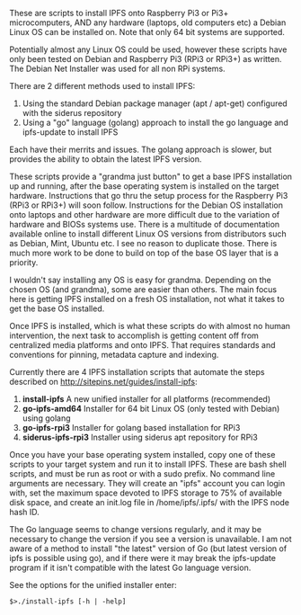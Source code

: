 These are scripts to install IPFS onto Raspberry Pi3 or Pi3+ microcomputers, AND any hardware (laptops, old computers etc) a Debian Linux OS can be installed on. Note that only 64 bit systems are supported.

Potentially almost any Linux OS could be used, however these scripts have only been tested on Debian and Raspberry Pi3 (RPi3 or RPi3+) as written. The Debian Net Installer was used for all non RPi systems.

There are 2 different methods used to install IPFS:
1. Using the standard Debian package manager (apt / apt-get) configured with the siderus repository
2. Using a "go" language (golang) approach to install the go language and ipfs-update to install IPFS

Each have their merrits and issues. The golang approach is slower, but provides the ability to obtain the latest IPFS version. 

These scripts provide a "grandma just button" to get a base IPFS installation up and running, after the base operating system is installed on the target hardware. Instructions that go thru the setup process for the Raspberry Pi3 (RPi3 or RPi3+) will soon follow. Instructions for the Debian OS installation onto laptops and other hardware are more difficult due to the variation of hardware and BIOSs systems use. There is a multitude of documentation available online to install different Linux OS versions from distributors such as Debian, Mint, Ubuntu etc. I see no reason to duplicate those. There is much more work to be done to build on top of the base OS layer that is a priority.

I wouldn't say installing any OS is easy for grandma. Depending on the chosen OS (and grandma), some are easier than others. The main focus here is getting IPFS installed on a fresh OS installation, not what it takes to get the base OS installed.

Once IPFS is installed, which is what these scripts do with almost no human intervention, the next task to accomplish is getting content off from centralized media platforms and onto IPFS. That requires standards and conventions for pinning, metadata capture and indexing. 

Currently there are 4 IPFS installation scripts that automate the steps described on http://sitepins.net/guides/install-ipfs:
1. **install-ipfs**	A new unified installer for all platforms (recommended)
2. **go-ipfs-amd64**	Installer for 64 bit Linux OS (only tested with Debian) using golang
3. **go-ipfs-rpi3**		Installer for golang based installation for RPi3
4. **siderus-ipfs-rpi3** Installer using siderus apt repository for RPi3
  
Once you have your base operating system installed, copy one of these scripts to your target system and run it to install IPFS. These are bash shell scripts, and must be run as root or with a sudo prefix. No command line arguments are necessary. They will create an "ipfs" account you can login with, set the maximum space devoted to IPFS storage to 75% of available disk space, and create an init.log file in /home/ipfs/.ipfs/ with the IPFS node hash ID. 

The Go language seems to change versions regularly, and it may be necessary to change the version if you see a version is unavailable. I am not aware of a method to install "the latest" version of Go (but latest version of ipfs is possible using go), and if there were it may break the ipfs-update program if it isn't compatible with the latest Go language version.

See the options for the unified installer enter:

    $>./install-ipfs [-h | -help]

